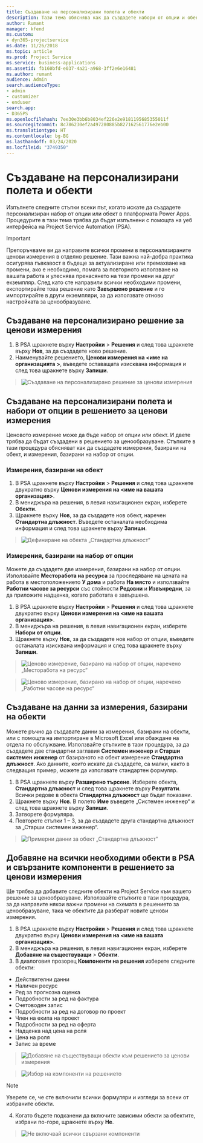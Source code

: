 ```yaml
---
title: Създаване на персонализирани полета и обекти
description: Тази тема обяснява как да създадете набори от опции и обекти в собственото си решение в платформата Power Apps.
author: Rumant
manager: kfend
ms.custom:
- dyn365-projectservice
ms.date: 11/26/2018
ms.topic: article
ms.prod: Project Service
ms.service: business-applications
ms.assetid: fb160bfd-e037-4a21-a968-3ff2e6e16481
ms.author: rumant
audience: Admin
search.audienceType:
- admin
- customizer
- enduser
search.app:
- D365PS
ms.openlocfilehash: 7ee30e3bb6b8034ef226e2e9181195685355011f
ms.sourcegitcommit: 8c786230ef2a497280885b827162561776e2eb00
ms.translationtype: HT
ms.contentlocale: bg-BG
ms.lasthandoff: 03/24/2020
ms.locfileid: "3749350"
---
```

# <a name="create-custom-fields-and-entities"></a>Създаване на персонализирани полета и обекти 

Изпълнете следните стъпки всеки път, когато искате да създадете персонализиран набор от опции или обект в платформата Power Apps.  
Процедурите в тази тема трябва да бъдат изпълнени с помощта на уеб интерфейса на Project Service Automation (PSA).

> [!IMPORTANT]
> Препоръчваме ви да направите всички промени в персонализираните ценови измерения в отделно решение. Тази важна най-добра практика осигурява гъвкавост в бъдеще за актуализиране или премахване на промени, ако е необходимо, помага за повторното използване на вашата работа и улеснява пренасянето на тези промени на друг екземпляр. След като сте направили всички необходими промени, експортирайте това решение като **Завършено решение** и го импортирайте в други екземпляри, за да използвате отново настройката за ценообразуване.


## <a name="create-a-custom-solution-for-pricing-dimensions"></a>Създаване на персонализирано решение за ценови измерения
1. В PSA щракнете върху **Настройки** > **Решения** и след това щракнете върху **Нов**, за да създадете ново решение. 
2. Наименувайте решението, **Ценови измерения на \<име на организацията >**, въведете оставащата изисквана информация и след това щракнете върху **Запиши**.

> ![Създаване на персонализирано решение за ценови измерения](media/Creation-of-custom-pricing-dimension-solution.PNG)
  
## <a name="create-custom-fields-and-option-sets-in-the-pricing-dimension-solution"></a>Създаване на персонализирани полета и набори от опции в решението за ценови измерения

Ценовото измерение може да бъде набор от опции или обект. И двете трябва да бъдат създадени в решението за ценообразуване. Стъпките в тази процедура обясняват как да създадете измерения, базирани на обект, и измерения, базирани на набор от опции.

### <a name="entity-based-dimensions"></a>Измерения, базирани на обект

1. В PSA щракнете върху **Настройки**  > **Решения** и след това щракнете двукратно върху **Ценови измерения на \<име на вашата организация>**.
2. В мениджъра на решения, в левия навигационен екран, изберете **Обекти**.
3. Щракнете върху **Нов**, за да създадете нов обект, наречен **Стандартна длъжност**. Въведете останалата необходима информация и след това щракнете върху **Запиши**.

> ![Дефиниране на обекта „Стандартна длъжност“](media/Standard-Title-entity-definition.png)


### <a name="option-set-based-dimensions"></a>Измерения, базирани на набор от опции 
Можете да създадете две измерения, базирани на набор от опции. Използвайте **Месторабота на ресурса** за проследяване на цената на работа в местоположението **У дома** и работа **На място** и използвайте **Работни часове за ресурси** със стойности **Редовни** и **Извънредни**, за да приложите надценка, когато работата е завършена.


1. В PSA щракнете върху **Настройки**  > **Решения** и след това щракнете двукратно върху **Ценови измерения на \<име на вашата организация>**. 
2. В мениджъра на решения, в левия навигационен екран, изберете **Набори от опции**. 
3. Щракнете върху **Нов**, за да създадете нов набор от опции, въведете останалата изисквана информация и след това щракнете върху **Запиши**.

> ![Ценово измерение, базирано на набор от опции, наречено „Месторабота на ресурс“ ](media/Option-set-PD-called-Resource-Work-Location.png)

> ![Ценово измерение, базирано на набор от опции, наречено „Работни часове на ресурс“ ](media/Option-set-PD-called-Resource-Work-Hours.PNG)


## <a name="create-data-for-entity-based-dimensions"></a>Създаване на данни за измерения, базирани на обекти

Можете ръчно да създавате данни за измерения, базирани на обекти, или с помощта на импортиране в Microsoft Excel или обаждане на отдела по обслужване. Използвайте стъпките в тази процедура, за да създадете две стандартни заглавия **Системен инженер** и **Старши системен инженер** от базираното на обект измерение **Стандартна длъжност**. Ако данните, които искате да създадете, са малки, както в следващия пример, можете да използвате стандартен формуляр.

1. В PSA щракнете върху **Разширено търсене**. Изберете обекта, **Стандартна длъжност** и след това щракнете върху **Резултати**. Всички редове в обекта **Стандартна длъжност** ще бъдат показани.
2. Щракнете върху **Нов**. В полето **Име** въведете „Системен инженер“ и след това щракнете върху **Запиши**.
3. Затворете формуляра. 
4. Повторете стъпки 1 – 3, за да създадете друга стандартна длъжност за „Старши системен инженер“.

> ![Примерни данни за обект „Стандартна длъжност“ ](media/ST-data.png)

## <a name="add-all-required-psa-entities-and-related-components-to-the-pricing-dimension-solution"></a>Добавяне на всички необходими обекти в PSA и свързаните компоненти в решението за ценови измерения
Ще трябва да добавите следните обекти на Project Service към вашето решение за ценообразуване. Използвайте стъпките в тази процедура, за да направите някои важни промени на схемата в решението за ценообразуване, така че обектите да разберат новите ценови измерения.

1. В PSA щракнете върху **Настройки**  > **Решения** и след това щракнете двукратно върху **Ценови измерения на \<име на вашата организация>**. 
2. В мениджъра на решения, в левия навигационен екран, изберете **Добавяне на съществуващи**  >  **Обекти**.
3. В диалоговия прозорец **Компоненти на решения** изберете следните обекти:

- Действителни данни
- Наличен ресурс
- Ред за прогнозна оценка
- Подробности за ред на фактура
- Счетоводен запис
- Подробности за ред на договор по проект
- Член на екипа на проект
- Подробности за ред на оферта
- Надценка над цена на роля
- Цена на роля 
- Запис за време 

> ![Добавяне на съществуващи обекти към решението за ценови измерения](media/Existing-entities-to-PD-solution.png)

> ![Избор на компоненти на решението](media/Dimension-Components.png)

> [!NOTE]
> Уверете се, че сте включили всички формуляри и изгледи за всеки от избраните обекти.

4. Когато бъдете подканени да включите зависими обекти за обектите, избрани по-горе, щракнете върху **Не**.

> ![Не включвай всички свързани компоненти](media/Do-not-include-required.png)


